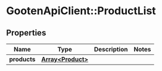 # GootenApiClient::ProductList

## Properties
Name | Type | Description | Notes
------------ | ------------- | ------------- | -------------
**products** | [**Array&lt;Product&gt;**](Product.md) |  | 


